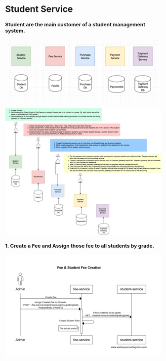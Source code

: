 # Student Service

### Student are the main customer of a student management system.

![img_4.png](img_4.png)

![img.png](img.png)
### 1. Create a Fee and Assign those fee to all students by grade.
![img_5.png](img_5.png)